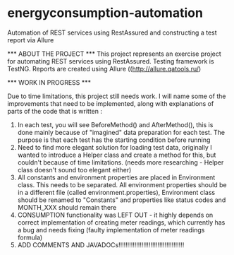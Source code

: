 # energyconsumption-automation
Automation of REST services using RestAssured and constructing a test report via Allure

*** ABOUT THE PROJECT ***
This project represents an exercise project for automating REST services using RestAssured. Testing framework is TestNG. Reports are created using Allure ((http://allure.qatools.ru/)

*** WORK IN PROGRESS ***

Due to time limitations, this project still needs work. I will name some of the improvements that need to be implemented, along with explanations of parts of the code that is written : 

1. In each test, you will see BeforeMethod() and AfterMethod(), this is done mainly because of "imagined" data preparation for each test. The purpose is that each test has the starting condition before running
2. Need to find more elegant solution for loading test data, originally I wanted to introduce a Helper class and create a method for this, but couldn't because of time limitations. (needs more researching - Helper class doesn't sound too elegant either)
3. All constants and environment properties are placed in Environment class. This needs to be separated. All environment properties should be in a different file (called environment.properties), Environment class should be renamed to "Constants" and properties like status codes and MONTH_XXX should remain there
4. CONSUMPTION functionality was LEFT OUT - it highly depends on correct implementation of creating meter readings, which currently has a bug and needs fixing (faulty implementation of meter readings formula)
5. ADD COMMENTS AND JAVADOCs!!!!!!!!!!!!!!!!!!!!!!!!!!!!!!!!!!!!! 
